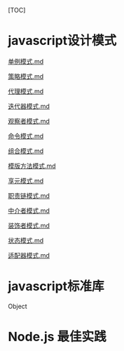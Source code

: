 

[TOC]



# javascript设计模式

[单例模式.md](./javascript设计模式/单例模式.md)

[策略模式.md](./javascript设计模式/策略模式.md)

[代理模式.md](./javascript设计模式/代理模式.md)

[迭代器模式.md](./javascript设计模式/迭代器模式.md)

[观察者模式.md](./javascript设计模式/观察者模式.md)

[命令模式.md](./javascript设计模式/命令模式.md)

[组合模式.md](./javascript设计模式/组合模式.md)

[模版方法模式.md](./javascript设计模式/模版方法模式.md)

[享元模式.md](./javascript设计模式/享元模式.md)

[职责链模式.md](./javascript设计模式/职责链模式.md)

[中介者模式.md](./javascript设计模式/中介者模式.md)

[装饰者模式.md](./javascript设计模式/装饰者模式.md)

[状态模式.md](./javascript设计模式/状态模式.md)

[适配器模式.md](./javascript设计模式/适配器模式.md)



# javascript标准库

Object











# Node.js 最佳实践

[英文]: https://github.com/i0natan/nodebestpractices
[中文]: https://github.com/i0natan/nodebestpractices/blob/master/README.chinese.md

























